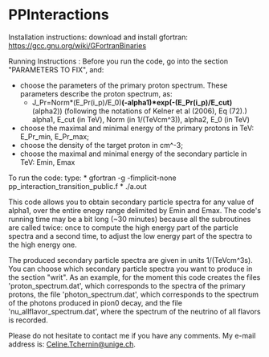 # PPInteractions
Installation instructions:
download and install gfortran: https://gcc.gnu.org/wiki/GFortranBinaries

Running Instructions : 
Before you run the code, go into the section "PARAMETERS TO FIX", and:
- choose the parameters of the primary proton spectrum. These parameters describe the proton spectrum, as:                 
    * J_Pr=Norm*(E_Pr(i_p)/E_0)**(-alpha1)*exp(-(E_Pr(i_p)/E_cut)**(alpha2)) (following the notations of Kelner et al (2006), Eq     (72).) 	 alpha1, E_cut (in TeV), Norm (in 1/(TeVcm^3)), alpha2,	E_0 (in TeV)
- choose the maximal and minimal energy of the primary protons in TeV: E_Pr_min, E_Pr_max;  
- choose the density of the target proton in cm^-3;
- choose the maximal and minimal energy of the secondary particle in TeV: Emin, Emax 

To run the code:
type:
    * gfortran -g -fimplicit-none pp_interaction_transition_public.f
    * ./a.out 

This code allows you to obtain secondary particle spectra for any value of alpha1, over the entire enegy range delimited by Emin and Emax.	The code's running time may be a bit long (~30 minutes) because all the subroutines are called twice: once to compute the high energy part of the particle spectra and a second time, to adjust the low energy part of the spectra to the high energy one.

The produced secondary particle spectra are given in units 1/(TeVcm^3s). You can choose which secondary particle spectra you want to produce in the section "writ". As an example, for the moment this code creates the files 'proton_spectrum.dat', which corresponds to the spectra of the primary protons, the file 'photon_spectrum.dat', which corresponds to the spectrum of the photons produced in pion0 decay, and the file 'nu_allflavor_spectrum.dat', where the spectrum of the neutrino of all flavors is recorded.  

Please do not hesitate to contact me if you have any comments. My e-mail address is: Celine.Tchernin@unige.ch. 

